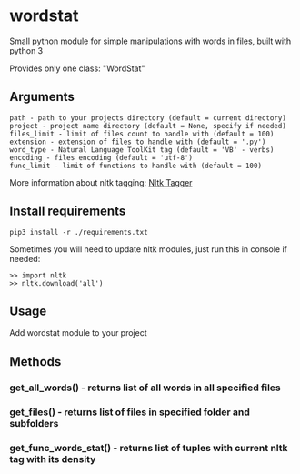 # wordstat
Small python module for simple manipulations with words in files, built with python 3

Provides only one class: "WordStat"

## Arguments
    path - path to your projects directory (default = current directory)
    project - project name directory (default = None, specify if needed)
    files_limit - limit of files count to handle with (default = 100)
    extension - extension of files to handle with (default = '.py')
    word_type - Natural Language ToolKit tag (default = 'VB' - verbs)
    encoding - files encoding (default = 'utf-8')
    func_limit - limit of functions to handle with (default = 100)

More information about nltk tagging: [Nltk Tagger](http://www.nltk.org/book/ch05.html)

## Install requirements
```
pip3 install -r ./requirements.txt
```

Sometimes you will need to update nltk modules, just run this in console if needed:
```
>> import nltk
>> nltk.download('all')
```

## Usage

Add wordstat module to your project

## Methods

### get_all_words() - returns list of all words in all specified files
### get_files() - returns list of files in specified folder and subfolders
### get_func_words_stat() - returns list of tuples with current nltk tag with its density
